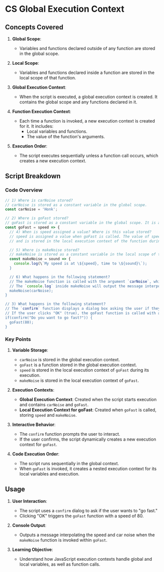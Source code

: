 # CS Global Execution Context

## Concepts Covered

1. **Global Scope**:

   - Variables and functions declared outside of any function are stored in the global scope.

2. **Local Scope**:

   - Variables and functions declared inside a function are stored in the local scope of that function.

3. **Global Execution Context**:

   - When the script is executed, a global execution context is created. It contains the global scope and any functions declared in it.

4. **Function Execution Context**:

   - Each time a function is invoked, a new execution context is created for it. It includes:
     - Local variables and functions.
     - The value of the function's arguments.

5. **Execution Order**:
   - The script executes sequentially unless a function call occurs, which creates a new execution context.

## Script Breakdown

### Code Overview

```javascript
// 1) Where is carNoise stored?
// carNoise is stored as a constant variable in the global scope.
const carNoise = 'Honk';

// 2) Where is goFast stored?
// goFast is stored as a constant variable in the global scope. It is a function that accepts a parameter `speed`.
const goFast = speed => {
  // 4) When is speed assigned a value? Where is this value stored?
  // speed is assigned a value when goFast is called. The value of speed is passed as an argument to the function
  // and is stored in the local execution context of the function during the call.

  // 5) Where is makeNoise stored?
  // makeNoise is stored as a constant variable in the local scope of the goFast function.
  const makeNoise = sound => {
    console.log(\`My speed is at \${speed}, time to \${sound}\`);
  }

  // 6) What happens in the following statement?
  // The makeNoise function is called with the argument `carNoise`, which is 'Honk'.
  // The `console.log` inside makeNoise will output the message interpolating the `speed` and `sound` values.
  makeNoise(carNoise);
}

// 3) What happens in the following statement?
// The `confirm` function displays a dialog box asking the user if they want to go fast.
// If the user clicks "OK" (true), the goFast function is called with an argument of 80.
if(confirm("Do you want to go fast?")) {
  goFast(80);
}
```

### Key Points

1. **Variable Storage**:

   - `carNoise` is stored in the global execution context.
   - `goFast` is a function stored in the global execution context.
   - `speed` is stored in the local execution context of `goFast` during its execution.
   - `makeNoise` is stored in the local execution context of `goFast`.

2. **Execution Contexts**:

   - **Global Execution Context**: Created when the script starts execution and contains `carNoise` and `goFast`.
   - **Local Execution Context for goFast**: Created when `goFast` is called, storing `speed` and `makeNoise`.

3. **Interactive Behavior**:

   - The `confirm` function prompts the user to interact.
   - If the user confirms, the script dynamically creates a new execution context for `goFast`.

4. **Code Execution Order**:
   - The script runs sequentially in the global context.
   - When `goFast` is invoked, it creates a nested execution context for its local variables and execution.

## Usage

1. **User Interaction**:

   - The script uses a `confirm` dialog to ask if the user wants to "go fast."
   - Clicking "OK" triggers the `goFast` function with a speed of 80.

2. **Console Output**:

   - Outputs a message interpolating the speed and car noise when the `makeNoise` function is invoked within `goFast`.

3. **Learning Objective**:
   - Understand how JavaScript execution contexts handle global and local variables, as well as function calls.
